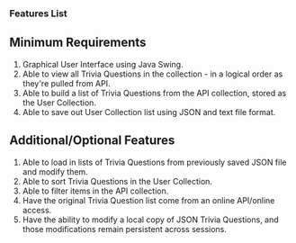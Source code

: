 ### Features List

## Minimum Requirements
1. Graphical User Interface using Java Swing.
2. Able to view all Trivia Questions in the collection - in a logical order as they're pulled from API.
3. Able to build a list of Trivia Questions from the API collection, stored as the User Collection.
4. Able to save out User Collection list using JSON and text file format.

## Additional/Optional Features
1. Able to load in lists of Trivia Questions from previously saved JSON file and modify them.
2. Able to sort Trivia Questions in the User Collection.
3. Able to filter items in the API collection.
4. Have the original Trivia Question list come from an online API/online access.
5. Have the ability to modify a local copy of JSON Trivia Questions, and those modifications remain persistent across sessions.




